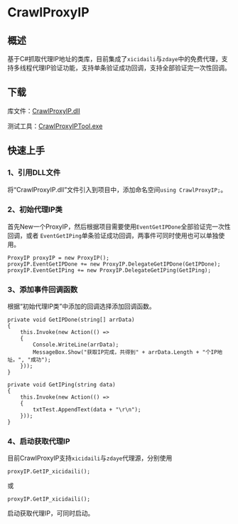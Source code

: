 # CrawlProxyIP

## 概述

基于C#抓取代理IP地址的类库，目前集成了`xicidaili`与`zdaye`中的免费代理，支持多线程代理IP验证功能，支持单条验证成功回调，支持全部验证完一次性回调。

## 下载

库文件：[CrawlProxyIP.dll](https://github.com/xiaoxinpro/CrawlProxyIP/raw/master/CrawlProxyIP/bin/Debug/CrawlProxyIP.dll)

测试工具：[CrawlProxyIPTool.exe](https://github.com/xiaoxinpro/CrawlProxyIP/raw/master/CrawlProxyIPTool/bin/Debug/CrawlProxyIPTool.exe)

## 快速上手

### 1、引用DLL文件

将“CrawlProxyIP.dll”文件引入到项目中，添加命名空间`using CrawlProxyIP;`。

### 2、初始代理IP类

首先New一个ProxyIP，然后根据项目需要使用`EventGetIPDone`全部验证完一次性回调，或者 `EventGetIPing`单条验证成功回调，两事件可同时使用也可以单独使用。

```
ProxyIP proxyIP = new ProxyIP();
proxyIP.EventGetIPDone += new ProxyIP.DelegateGetIPDone(GetIPDone);
proxyIP.EventGetIPing += new ProxyIP.DelegateGetIPing(GetIPing);
```

### 3、添加事件回调函数

根据“初始代理IP类”中添加的回调选择添加回调函数。

```
private void GetIPDone(string[] arrData)
{
    this.Invoke(new Action(() =>
    {
        Console.WriteLine(arrData);
        MessageBox.Show("获取IP完成，共得到" + arrData.Length + "个IP地址。", "成功");
    }));
}

private void GetIPing(string data)
{
    this.Invoke(new Action(() =>
    {
        txtTest.AppendText(data + "\r\n");
    }));
}
```

### 4、启动获取代理IP

目前CrawlProxyIP支持`xicidaili`与`zdaye`代理源，分别使用

```
proxyIP.GetIP_xicidaili();
```
或

```
proxyIP.GetIP_xicidaili();
```
启动获取代理IP，可同时启动。

